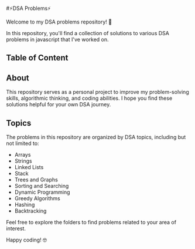 #⚡️DSA Problems⚡️

Welcome to my DSA problems repository! 🚀

In this repository, you'll find a collection of solutions to various DSA problems in javascript that I've worked on.

## Table of Content

## About
This repository serves as a personal project to improve my problem-solving skills, algorithmic thinking, and coding abilities. I hope you find these solutions helpful for your own DSA journey.

## Topics
The problems in this repository are organized by DSA topics, including but not limited to:
- Arrays 
- Strings
- Linked Lists
- Stack
- Trees and Graphs
- Sorting and Searching
- Dynamic Programming
- Greedy Algorithms
- Hashing
- Backtracking

Feel free to explore the folders to find problems related to your area of interest.

Happy coding! 🤓
